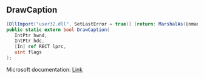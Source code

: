 ## DrawCaption

```csharp
[DllImport("user32.dll", SetLastError = true)] [return: MarshalAs(UnmanagedType.Bool)]
public static extern bool DrawCaption(
   IntPtr hwnd,
   IntPtr hdc,
   [In] ref RECT lprc,
   uint flags
);
```

Microsoft documentation: [Link](https://docs.microsoft.com/en-us/windows/win32/api/winuser/nf-winuser-drawcaption)
